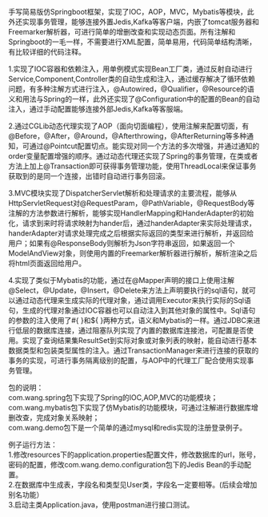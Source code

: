 手写简易版仿Springboot框架，实现了IOC，AOP，MVC，Mybatis等模块，此外还实现事务管理，能够连接外置Jedis,Kafka等客户端，内嵌了tomcat服务器和Freemarker解析器，可进行简单的增删改查和实现动态页面。所有注解和Springboot的一毛一样，不需要进行XML配置，简单易用，代码简单结构清晰，有比较详细的代码注释。  
  
1.实现了IOC容器和依赖注入，用单例模式实现Bean工厂类，通过反射自动进行Service,Component,Controller类的自动生成和注入，通过缓存解决了循环依赖问题，有多种注解方式进行注入，@Autowired，@Qualifier，@Resource的语义和用法与Spring的一样，此外还实现了@Configuration中的配置的Bean的自动注入，通过手动配置能够连接外部Jedis,Kafka等客服端。  
  
2.通过CGLib动态代理实现了AOP（面向切面编程），使用注解来配置切面，有@Before，@After，@Around，@Afterthrowing，@AfterReturning等多种通知，可通过@Pointcut配置切点。能实现对同一个方法的多次增强，并通过通知的order变量配置增强的顺序。通过动态代理还实现了Spring的事务管理，在类或者方法上加上@Transaction即可获得事务管理功能，使用ThreadLocal来保证事务获取到的是同一个连接，出错时自动进行事务回滚。  
      
3.MVC模块实现了DispatcherServlet解析和处理请求的主要流程，能够从HttpServletRequest对@RequestParam，@PathVariable，@RequestBody等注解的方法参数进行解析，能够实现HandlerMapping和HanderAdapter的初始化，请求到来时将请求映射为hander后，通过handerAdapter来实际处理请求，handerAdapter对请求处理完成之后根据实际返回的类型来进行解析，并返回给用户；如果有@ResponseBody则解析为Json字符串返回，如果返回一个ModelAndView对象，则使用内置的Freemarker解析器进行解析，解析渲染之后将html页面返回给用户。  
  
4.实现了类似于Mybatis的功能，通过在@Mapper声明的接口上使用注解@Select，@Update，@Insert，@Delete来方法上声明要执行的sql语句，就可以通过动态代理来生成实际的代理对象，通过调用Executor来执行实际的Sql语句，生成的代理对象通过IOC容器也可以自动注入到其他对象的属性中。Sql语句的参数的注入使用了#{ }和${ }两种方式，语义和Mybatis的一样。通过JDBC来进行低层的数据库连接，通过阻塞队列实现了内置的数据库连接池，可配置是否使用。实现了查询结果集ResultSet到实际对象或对象列表的映射，能自动进行基本数据类型和包装类型属性的注入。通过TransactionManager来进行连接的获取的事务的实现，可进行事务隔离级别的配置，与AOP中的代理工厂配合使用实现事务管理。


  
包的说明：  
com.wang.spring包下实现了Spring的IOC,AOP,MVC的功能模块；    
com.wang.mybatis包下实现了仿Mybatis的功能模块，可通过注解进行数据库增删改查，完成对象关系映射；    
com.wang.demo包下是一个简单的通过mysql和redis实现的注册登录例子。  

例子运行方法：  
1.修改resources下的application.properties配置文件，修改数据库的url，账号，密码的配置，修改com.wang.demo.configuration包下的Jedis Bean的手动配置。  
2.在数据库中生成表，字段名和类型见User类，字段名一定要相等。(后续会增加别名功能）  
3.启动主类Application.java，使用postman进行接口测试。  


